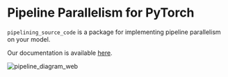 # Pipeline Parallelism for PyTorch

`pipelining_source_code` is a package for implementing pipeline parallelism on your model.

Our documentation is available [here](https://pytorch.org/docs/main/distributed.pipelining.html).

![pipeline_diagram_web](https://github.com/pytorch/PiPPy/assets/6676466/c93e2fe7-1cd4-49a2-9fd8-231ec9905e0c)
